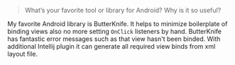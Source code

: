 > What’s your favorite tool or library for Android? Why is it so useful?

My favorite Android library is ButterKnife. It helps to minimize boilerplate of binding views
also no more setting `OnClick` listeners by hand. ButterKnife has fantastic error messages such as that view hasn't been binded.
With additional Intellij plugin it can generate all required view binds from xml layout file.